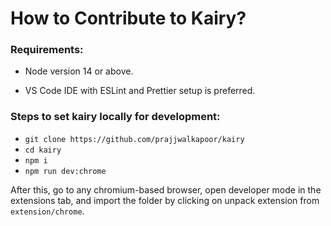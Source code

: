 # How to Contribute to Kairy?

### Requirements:

* Node version 14 or above. 

* VS Code IDE with ESLint and Prettier setup is preferred.

### Steps to set kairy locally for development:

- `git clone https://github.com/prajjwalkapoor/kairy`
- `cd kairy`
- `npm i`
- `npm run dev:chrome`

After this, go to any chromium-based browser, open developer mode in the extensions tab, and import the folder by clicking on unpack extension from `extension/chrome`.
